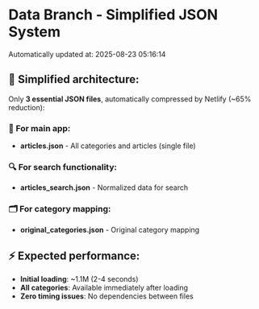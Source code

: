 # Data Branch - Simplified JSON System
Automatically updated at: 2025-08-23 05:16:14

## 🎯 Simplified architecture:
Only **3 essential JSON files**, automatically compressed by Netlify (~65% reduction):

### 📱 For main app:
- **articles.json** - All categories and articles (single file)

### 🔍 For search functionality:
- **articles_search.json** - Normalized data for search

### 🗂️ For category mapping:
- **original_categories.json** - Original category mapping

## ⚡ Expected performance:
- **Initial loading**: ~1.1M (2-4 seconds)
- **All categories**: Available immediately after loading
- **Zero timing issues**: No dependencies between files
